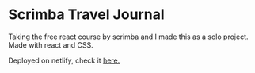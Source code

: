 # Scrimba Travel Journal

Taking the free react course by scrimba and I made this as a solo project. Made with react and CSS.

Deployed on netlify, check it [here.](https://neon-capybara-635579.netlify.app/)
